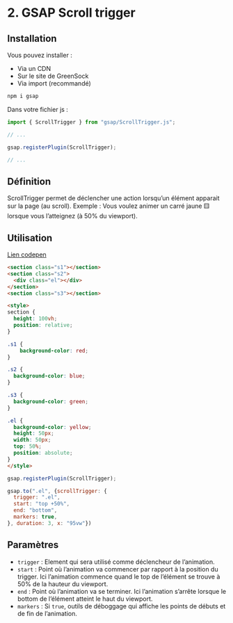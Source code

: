 # 2. GSAP Scroll trigger

## Installation

Vous pouvez installer :

- Via un CDN
- Sur le site de GreenSock
- Via import (recommandé)

```bash
npm i gsap
```

Dans votre fichier js :

```js
import { ScrollTrigger } from "gsap/ScrollTrigger.js";

// ...

gsap.registerPlugin(ScrollTrigger);

// ...
```

## Définition

ScrollTrigger permet de déclencher une action lorsqu’un élément apparait sur la page (au scroll).
Exemple : Vous voulez animer un carré jaune 🟨 lorsque vous l’atteignez (à 50% du viewport).

## Utilisation

[Lien codepen](https://codepen.io/alexzerah/pen/gOBqKxZ)

```html
<section class="s1"></section>
<section class="s2">
  <div class="el"></div>
</section>
<section class="s3"></section>

<style>
section {
  height: 100vh;
  position: relative;
}

.s1 {
    background-color: red;
}

.s2 {
  background-color: blue;
}

.s3 {
  background-color: green;
}

.el {
  background-color: yellow;
  height: 50px;
  width: 50px;
  top: 50%;
  position: absolute;
}
</style>
```

```js
gsap.registerPlugin(ScrollTrigger);

gsap.to(".el", {scrollTrigger: {
  trigger: ".el",
  start: "top +50%",
  end: "bottom",
  markers: true,
}, duration: 3, x: "95vw"})
```

## Paramètres

- `trigger` : Element qui sera utilisé comme déclencheur de l’animation. 
- `start` : Point où l’animation va commencer par rapport à la position du trigger.  Ici l’animation commence quand le top de l’élément se trouve à 50% de la hauteur du viewport.
- `end` : Point où l’animation va se terminer. Ici l’animation s’arrête lorsque le bottom de l’élément atteint le haut du viewport.
- `markers` :  Si `true`, outils de déboggage qui affiche les points de débuts et de fin de l’animation.


[1]:	https://codepen.io/alexzerah/pen/gOBqKxZ?editors=1111